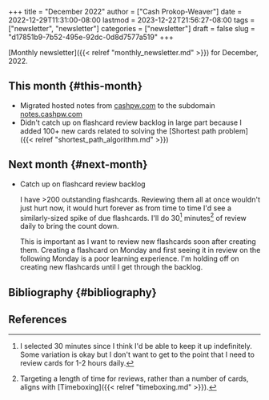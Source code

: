 +++
title = "December 2022"
author = ["Cash Prokop-Weaver"]
date = 2022-12-29T11:31:00-08:00
lastmod = 2023-12-22T21:56:27-08:00
tags = ["newsletter", "newsletter"]
categories = ["newsletter"]
draft = false
slug = "d17851b9-7b52-495e-92dc-0d8d7577a519"
+++

[Monthly newsletter]({{< relref "monthly_newsletter.md" >}}) for December, 2022.


## This month {#this-month}

-   Migrated hosted notes from [cashpw.com](http://cashpw.com) to the subdomain [notes.cashpw.com](http://notes.cashpw.com)
-   Didn't catch up on flashcard review backlog in large part because I added 100+ new cards related to solving the [Shortest path problem]({{< relref "shortest_path_algorithm.md" >}})


## Next month {#next-month}

-   Catch up on flashcard review backlog

    I have &gt;200 outstanding flashcards. Reviewing them all at once wouldn't just hurt now, it would hurt forever as from time to time I'd see a similarly-sized spike of due flashcards. I'll do 30[^fn:1] minutes[^fn:2] of review daily to bring the count down.

    This is important as I want to review new flashcards soon after creating them. Creating a flashcard on Monday and first seeing it in review on the following Monday is a poor learning experience. I'm holding off on creating new flashcards until I get through the backlog.


## Bibliography {#bibliography}

## References

<style>.csl-entry{text-indent: -1.5em; margin-left: 1.5em;}</style><div class="csl-bib-body">
</div>

[^fn:1]: I selected 30 minutes since I think I'd be able to keep it up indefinitely. Some variation is okay but I don't want to get to the point that I need to review cards for 1-2 hours daily.
[^fn:2]: Targeting a length of time for reviews, rather than a number of cards, aligns with [Timeboxing]({{< relref "timeboxing.md" >}}).